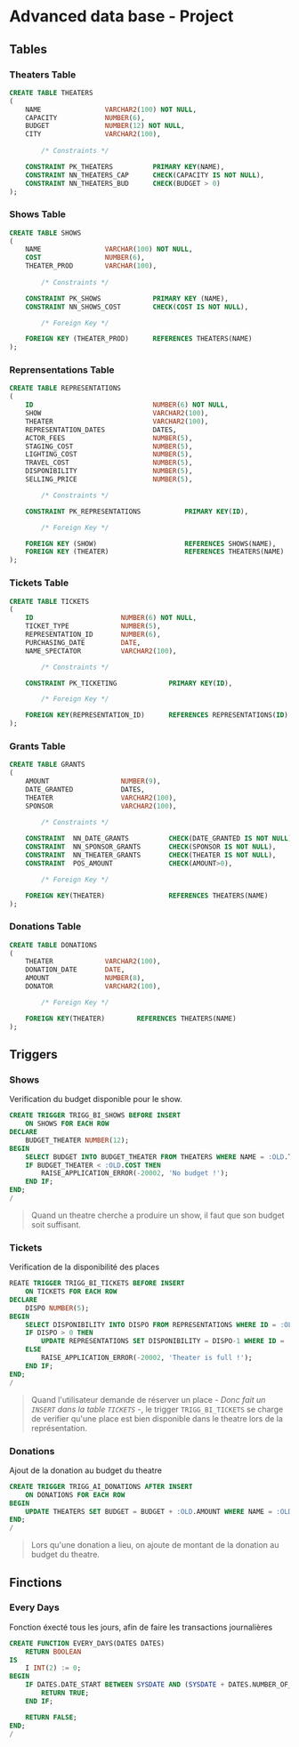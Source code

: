 # Advanced data base - Project 

## Tables

### Theaters Table

```sql
CREATE TABLE THEATERS
(
    NAME		        VARCHAR2(100) NOT NULL,
    CAPACITY		    NUMBER(6),	
    BUDGET              NUMBER(12) NOT NULL,
    CITY                VARCHAR2(100),
    
        /* Constraints */

    CONSTRAINT PK_THEATERS          PRIMARY KEY(NAME),
    CONSTRAINT NN_THEATERS_CAP      CHECK(CAPACITY IS NOT NULL),
    CONSTRAINT NN_THEATERS_BUD      CHECK(BUDGET > 0)
);
```



### Shows Table

```sql
CREATE TABLE SHOWS
(
    NAME                VARCHAR(100) NOT NULL,
	COST                NUMBER(6),
	THEATER_PROD        VARCHAR(100),
    
        /* Constraints */

    CONSTRAINT PK_SHOWS             PRIMARY KEY (NAME),
    CONSTRAINT NN_SHOWS_COST        CHECK(COST IS NOT NULL),

        /* Foreign Key */

    FOREIGN KEY (THEATER_PROD)      REFERENCES THEATERS(NAME)
);
```



### Reprensentations Table

```sql
CREATE TABLE REPRESENTATIONS
(
    ID       		                NUMBER(6) NOT NULL,
    SHOW      				        VARCHAR2(100),
	THEATER					        VARCHAR2(100),
    REPRESENTATION_DATES           	DATES,
	ACTOR_FEES						NUMBER(5),
	STAGING_COST					NUMBER(5),
	LIGHTING_COST					NUMBER(5),
	TRAVEL_COST						NUMBER(5),
    DISPONIBILITY                   NUMBER(5),
    SELLING_PRICE                   NUMBER(5),

        /* Constraints */

    CONSTRAINT PK_REPRESENTATIONS           PRIMARY KEY(ID),

        /* Foreign Key */

    FOREIGN KEY (SHOW)                      REFERENCES SHOWS(NAME),
    FOREIGN KEY (THEATER)                   REFERENCES THEATERS(NAME)
);
```



### Tickets Table

```sql
CREATE TABLE TICKETS
(	
	ID					    NUMBER(6) NOT NULL,
    TICKET_TYPE        		NUMBER(5),
    REPRESENTATION_ID		NUMBER(6),
    PURCHASING_DATE         DATE,
    NAME_SPECTATOR          VARCHAR2(100),

        /* Constraints */

    CONSTRAINT PK_TICKETING         	PRIMARY KEY(ID),

        /* Foreign Key */

    FOREIGN KEY(REPRESENTATION_ID)      REFERENCES REPRESENTATIONS(ID)
);
```



### Grants Table

```sql
CREATE TABLE GRANTS
(
    AMOUNT				    NUMBER(9),
    DATE_GRANTED            DATES,
	THEATER				    VARCHAR2(100),
    SPONSOR                 VARCHAR2(100),
	
        /* Constraints */

	CONSTRAINT	NN_DATE_GRANTS		    CHECK(DATE_GRANTED IS NOT NULL),
    CONSTRAINT	NN_SPONSOR_GRANTS		CHECK(SPONSOR IS NOT NULL),
    CONSTRAINT	NN_THEATER_GRANTS		CHECK(THEATER IS NOT NULL),
    CONSTRAINT  POS_AMOUNT              CHECK(AMOUNT>0),

        /* Foreign Key */

    FOREIGN KEY(THEATER)                REFERENCES THEATERS(NAME)
);
```



### Donations Table

```sql
CREATE TABLE DONATIONS
(	
	THEATER			    VARCHAR2(100),
	DONATION_DATE		DATE,
	AMOUNT		        NUMBER(8),
    DONATOR             VARCHAR2(100),

        /* Foreign Key */

    FOREIGN KEY(THEATER)        REFERENCES THEATERS(NAME)
);
```



## Triggers

### Shows

Verification du budget disponible pour le show.

```sql
CREATE TRIGGER TRIGG_BI_SHOWS BEFORE INSERT
    ON SHOWS FOR EACH ROW
DECLARE
    BUDGET_THEATER NUMBER(12);
BEGIN
    SELECT BUDGET INTO BUDGET_THEATER FROM THEATERS WHERE NAME = :OLD.THEATER_PROD;
    IF BUDGET_THEATER < :OLD.COST THEN
        RAISE_APPLICATION_ERROR(-20002, 'No budget !');
    END IF;
END;
/
```

> Quand un theatre cherche a produire un show, il faut que son budget soit suffisant.



### Tickets

Verification de la disponibilité des places

```sql
REATE TRIGGER TRIGG_BI_TICKETS BEFORE INSERT
    ON TICKETS FOR EACH ROW
DECLARE
    DISPO NUMBER(5);
BEGIN
    SELECT DISPONIBILITY INTO DISPO FROM REPRESENTATIONS WHERE ID = :OLD.REPRESENTATION_ID;
    IF DISPO > 0 THEN
        UPDATE REPRESENTATIONS SET DISPONIBILITY = DISPO-1 WHERE ID = :OLD.REPRESENTATION_ID;
    ELSE
        RAISE_APPLICATION_ERROR(-20002, 'Theater is full !');
    END IF;
END;
/
```

> Quand l'utilisateur demande de réserver un place  *- Donc fait un `INSERT` dans la table `TICKETS` -*, le trigger `TRIGG_BI_TICKETS` se charge de verifier qu'une place est bien disponible dans le theatre lors de la représentation.



### Donations

Ajout de la donation au budget du theatre

```sql
CREATE TRIGGER TRIGG_AI_DONATIONS AFTER INSERT 
    ON DONATIONS FOR EACH ROW
BEGIN
    UPDATE THEATERS SET BUDGET = BUDGET + :OLD.AMOUNT WHERE NAME = :OLD.THEATER;
END;
/
```

> Lors qu'une donation a lieu, on ajoute de montant de la donation au budget du theatre.

## Finctions

### Every Days

Fonction éxecté tous les jours, afin de faire les transactions journalières

```sql
CREATE FUNCTION EVERY_DAYS(DATES DATES)
    RETURN BOOLEAN
IS
    I INT(2) := 0;
BEGIN
    IF DATES.DATE_START BETWEEN SYSDATE AND (SYSDATE + DATES.NUMBER_OF_RECCURENCES) THEN
        RETURN TRUE;
    END IF;

    RETURN FALSE;
END;
/
```


